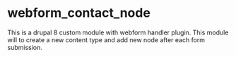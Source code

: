 # webform_contact_node

This is a drupal 8 custom module with webform handler plugin. This module will to create a new content type and add new node after each form submission. 
